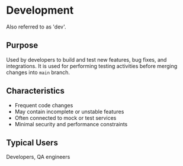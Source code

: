 # Development

Also referred to as 'dev'.

## Purpose
Used by developers to build and test new features, bug fixes, and integrations.
It is used for performing testing activities before merging changes into `main` branch.

## Characteristics
- Frequent code changes
- May contain incomplete or unstable features
- Often connected to mock or test services
- Minimal security and performance constraints

## Typical Users
Developers, QA engineers
